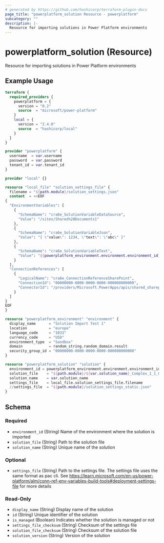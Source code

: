 ```yaml
---
# generated by https://github.com/hashicorp/terraform-plugin-docs
page_title: "powerplatform_solution Resource - powerplatform"
subcategory: ""
description: |-
  Resource for importing solutions in Power Platform environments
---
```


# powerplatform_solution (Resource)

Resource for importing solutions in Power Platform environments

## Example Usage

```terraform
terraform {
  required_providers {
    powerplatform = {
      version = "0.2"
      source  = "microsoft/power-platform"
    }
    local = {
      version = "2.4.0"
      source  = "hashicorp/local"
    }
  }
}

provider "powerplatform" {
  username  = var.username
  password  = var.password
  tenant_id = var.tenant_id
}

provider "local" {}

resource "local_file" "solution_settings_file" {
  filename = "${path.module}/solution_settings.json"
  content  = <<EOF
{
  "EnvironmentVariables": [
    {
      "SchemaName": "cra6e_SolutionVariableDataSource",
      "Value": "/sites/Shared%20Documents1"
    },
    {
      "SchemaName": "cra6e_SolutionVariableJson",
      "Value": "{ \"value\": 1234, \"text\": \"abc\" }"
    },
    {
      "SchemaName": "cra6e_SolutionVariableText",
      "Value": "${powerplatform_environment.environment.environment_id}"
    }
  ],
  "ConnectionReferences": [
    {
      "LogicalName": "cra6e_ConnectionReferenceSharePoint",
      "ConnectionId": "00000000-0000-0000-0000-000000000000",
      "ConnectorId": "/providers/Microsoft.PowerApps/apis/shared_sharepointonline"
    }
  ]
}
EOF
}

resource "powerplatform_environment" "environment" {
  display_name      = "Solution Import Test 1"
  location          = "europe"
  language_code     = "1033"
  currency_code     = "USD"
  environment_type  = "Sandbox"
  domain            = random_string.random_domain.result
  security_group_id = "00000000-0000-0000-0000-000000000000"
}

resource "powerplatform_solution" "solution" {
  environment_id = powerplatform_environment.environment.environment_id
  solution_file    = "${path.module}/${var.solution_name}_Complex_1_1_0_0.zip"
  solution_name    = var.solution_name
  settings_file    = local_file.solution_settings_file.filename
  //settings_file  = "${path.module}/solution_settings_static.json"
}
```

<!-- schema generated by tfplugindocs -->
## Schema

### Required

- `environment_id` (String) Name of the environment where the solution is imported
- `solution_file` (String) Path to the solution file
- `solution_name` (String) Unique name of the solution

### Optional

- `settings_file` (String) Path to the settings file. The settings file uses the same format as pac cli. See <https://learn.microsoft.com/en-us/power-platform/alm/conn-ref-env-variables-build-tools#deployment-settings-file> for more details

### Read-Only

- `display_name` (String) Display name of the solution
- `id` (String) Unique identifier of the solution
- `is_managed` (Boolean) Indicates whether the solution is managed or not
- `settings_file_checksum` (String) Checksum of the settings file
- `solution_file_checksum` (String) Checksum of the solution file
- `solution_version` (String) Version of the solution
